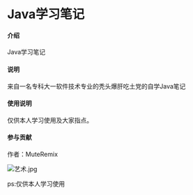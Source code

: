 # Java学习笔记

#### 介绍
Java学习笔记

#### 说明
来自一名专科大一软件技术专业的秃头爆肝吃土党的自学Java笔记

#### 使用说明
仅供本人学习使用及大家指点。

#### 参与贡献
作者：MuteRemix

![艺术.jpg](https://images.gitee.com/uploads/images/2020/0512/121027_0906e373_5365636.jpeg)

ps:仅供本人学习使用